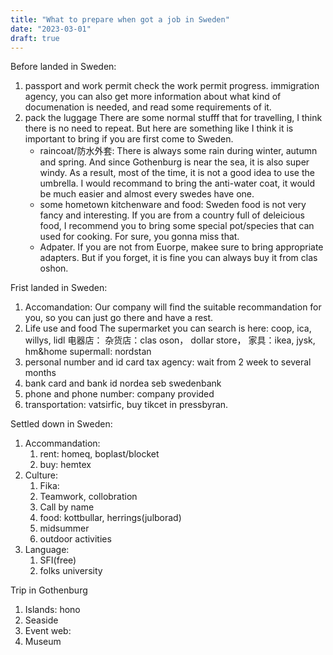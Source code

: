 ```yaml
---
title: "What to prepare when got a job in Sweden"
date: "2023-03-01"
draft: true
---
```


Before landed in Sweden:
1. passport and work permit
   check the work permit progress.
        immigration agency, you can also get more information about what kind of documenation is needed, and read some requirements of it.
2. pack the luggage
   There are some normal stufff that for travelling, I think there is no need to repeat. But here are something like I think it is important to bring if you are first come to Sweden.
   - raincoat/防水外套: There is always some rain during winter, autumn and spring. And since Gothenburg is near the sea, it is also super windy. As a result, most of the time, it is not a good idea to use the umbrella. I would recommand to bring the anti-water coat, it would be much easier and almost every swedes have one.
   - some hometown kitchenware and food: Sweden food is not very fancy and interesting. If you are from a country full of deleicious food, I recommend you to bring some special pot/species that can used for cooking. For sure, you gonna miss that.
   - Adpater. If you are not from Euorpe, makee sure to bring appropriate adapters. But if you forget, it is fine you can always buy it from clas oshon.

Frist landed in Sweden:
1. Accomandation:
Our company will find the suitable recommandation for you, so you can just go there and have a rest.
2. Life use and food
The supermarket you can search is here: coop, ica, willys, lidl
电器店：
杂货店：clas oson， dollar store，
家具：ikea, jysk, hm&home
supermall: nordstan
3. personal number and id card
   tax agency:
   wait from 2 week to several months
4. bank card and bank id
    nordea
    seb
    swedenbank
5. phone and phone number: company provided
6. transportation: vatsirfic, buy tikcet in pressbyran.

Settled down in Sweden:
1. Accommandation:
   1. rent: homeq, boplast/blocket
   2. buy: hemtex
2. Culture:
   1. Fika:
   2. Teamwork, collobration
   3. Call by name
   4. food: kottbullar, herrings(julborad)
   5. midsummer
   6. outdoor activities
3. Language:
   1. SFI(free)
   2. folks university

Trip in Gothenburg
1. Islands: hono
2. Seaside
3. Event web:
4. Museum


